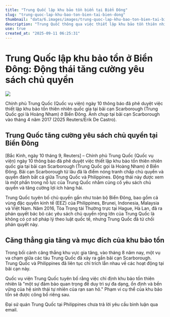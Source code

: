 ```yaml
---
title: "Trung Quốc lập khu bảo tồn biển tại Biển Đông"
slug: "trung-quoc-lap-khu-bao-ton-bien-tai-bien-dong"
thumbnail: "data/6.images/images/trung-quoc-lap-khu-bao-ton-bien-tai-bien-dong.webp"
description: "Trung Quốc thông qua việc thiết lập khu bảo tồn thiên nhiên quốc gia tại bãi cạn Scarborough ở Biển Đông, động thái được xem là nhằm củng cố yêu sách chủ quyền của nước này."
use: true
created_at: "2025-09-11 06:25:31"
---
```


# Trung Quốc lập khu bảo tồn ở Biển Đông: Động thái tăng cường yêu sách chủ quyền

![](/images/20250911-00000001-reut-000-1-view.webp)

Chính phủ Trung Quốc (Quốc vụ viện) ngày 10 thông báo đã phê duyệt việc thiết lập khu bảo tồn thiên nhiên quốc gia tại bãi cạn Scarborough (Trung Quốc gọi là Hoàng Nham) ở Biển Đông. Ảnh chụp tại bãi cạn Scarborough vào tháng 4 năm 2017 (2025 Reuters/Erik De Castro).

## Trung Quốc tăng cường yêu sách chủ quyền tại Biển Đông

[Bắc Kinh, ngày 10 tháng 9, Reuters] – Chính phủ Trung Quốc (Quốc vụ viện) ngày 10 thông báo đã phê duyệt việc thiết lập khu bảo tồn thiên nhiên quốc gia tại bãi cạn Scarborough (Trung Quốc gọi là Hoàng Nham) ở Biển Đông. Bãi cạn Scarborough từ lâu đã là điểm nóng tranh chấp chủ quyền và quyền đánh bắt cá giữa Trung Quốc và Philippines. Động thái này được xem là một phần trong nỗ lực của Trung Quốc nhằm củng cố yêu sách chủ quyền và tăng cường lợi ích hàng hải.

Trung Quốc tuyên bố chủ quyền gần như toàn bộ Biển Đông, bao gồm cả vùng đặc quyền kinh tế (EEZ) của Philippines, Brunei, Indonesia, Malaysia và Việt Nam. Năm 2016, Tòa Trọng tài Thường trực tại Hague, Hà Lan, đã ra phán quyết bác bỏ các yêu sách chủ quyền rộng lớn của Trung Quốc là không có cơ sở pháp lý theo luật quốc tế, nhưng Trung Quốc đã từ chối phán quyết này.

## Căng thẳng gia tăng và mục đích của khu bảo tồn

Trong bối cảnh căng thẳng khu vực gia tăng, vào tháng 8 năm nay, một vụ va chạm giữa các tàu Trung Quốc đã xảy ra gần bãi cạn Scarborough. Trung Quốc và Philippines đã liên tục chỉ trích lẫn nhau về các hoạt động tại bãi cạn này.

Quốc vụ viện Trung Quốc tuyên bố rằng việc chỉ định khu bảo tồn thiên nhiên là "một sự đảm bảo quan trọng để duy trì sự đa dạng, ổn định và bền vững của hệ sinh thái tự nhiên của rạn san hô." Phạm vi cụ thể của khu bảo tồn sẽ được công bố riêng sau.

Đại sứ quán Trung Quốc tại Philippines chưa trả lời yêu cầu bình luận qua email.